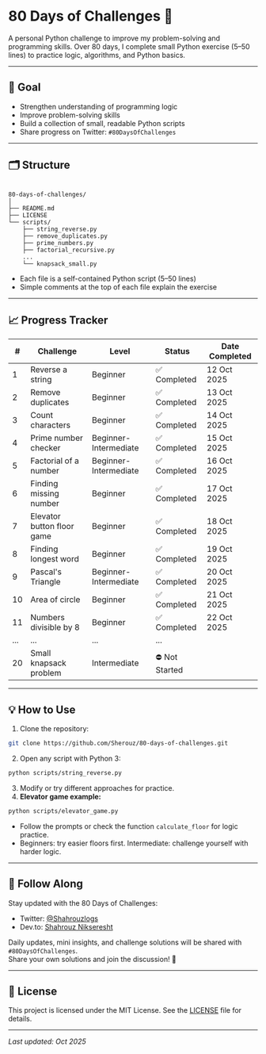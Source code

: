 # 80 Days of Challenges 🐍

A personal Python challenge to improve my problem-solving and programming skills.
Over 80 days, I complete small Python exercise (5–50 lines) to practice logic, algorithms, and Python basics.

---

## 📌 Goal

- Strengthen understanding of programming logic
- Improve problem-solving skills
- Build a collection of small, readable Python scripts
- Share progress on Twitter: `#80DaysOfChallenges`

---

## 🗂️ Structure

```

80-days-of-challenges/
│
├── README.md
├── LICENSE
└── scripts/
    ├── string_reverse.py
    ├── remove_duplicates.py
    ├── prime_numbers.py
    ├── factorial_recursive.py
    ...
    └── knapsack_small.py

```

- Each file is a self-contained Python script (5–50 lines)
- Simple comments at the top of each file explain the exercise

---

## 📈 Progress Tracker

| #    | Challenge                  | Level                 | Status         | Date Completed |
| ---- | ---------------------------| --------------------- | -------------- | -------------- |
| 1    | Reverse a string           | Beginner              | ✅ Completed   | 12 Oct 2025    |
| 2    | Remove duplicates          | Beginner              | ✅ Completed   | 13 Oct 2025    |
| 3    | Count characters           | Beginner              | ✅ Completed   | 14 Oct 2025    |
| 4    | Prime number checker       | Beginner-Intermediate | ✅ Completed   | 15 Oct 2025    |
| 5    | Factorial of a number      | Beginner-Intermediate | ✅ Completed   | 16 Oct 2025    |
| 6    | Finding missing number     | Beginner              | ✅ Completed   | 17 Oct 2025    |
| 7    | Elevator button floor game | Beginner              | ✅ Completed   | 18 Oct 2025    |
| 8    | Finding longest word       | Beginner              | ✅ Completed   | 19 Oct 2025    |
| 9    | Pascal's Triangle          | Beginner-Intermediate | ✅ Completed   | 20 Oct 2025    |
| 10   | Area of circle             | Beginner              | ✅ Completed   | 21 Oct 2025    |
| 11   | Numbers divisible by 8     | Beginner              | ✅ Completed   | 22 Oct 2025    |
| ...  | ...                        | ...                   | ...             |                |
| 20   | Small knapsack problem     | Intermediate          | ⛔ Not Started |                |

---

## 💡 How to Use

1. Clone the repository:

```bash
git clone https://github.com/Sherouz/80-days-of-challenges.git
```

2. Open any script with Python 3:

```bash
python scripts/string_reverse.py
```

3. Modify or try different approaches for practice.
4. **Elevator game example:**

```bash
python scripts/elevator_game.py
```

* Follow the prompts or check the function `calculate_floor` for logic practice.
* Beginners: try easier floors first. Intermediate: challenge yourself with harder logic.
---

## 🔗 Follow Along

Stay updated with the 80 Days of Challenges:

- Twitter: [@Shahrouzlogs](https://x.com/Shahrouzlogs/)
- Dev.to: [Shahrouz Nikseresht](https://dev.to/shahrouzlogs/)

Daily updates, mini insights, and challenge solutions will be shared with `#80DaysOfChallenges`.  
Share your own solutions and join the discussion! 🚀

---

## 📝 License

This project is licensed under the MIT License. See the [LICENSE](LICENSE) file for details.

---

*Last updated: Oct 2025*
